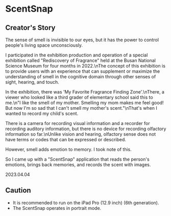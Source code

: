 # ScentSnap

## Creator's Story

The sense of smell is invisible to our eyes, but it has the power to control people's living space unconsciously.

I participated in the exhibition production and operation of a special exhibition called "Rediscovery of Fragrance" held at the Busan National Science Museum for four months in 2022.\nThe concept of this exhibition is to provide users with an experience that can supplement or maximize the understanding of smell in the cognitive domain through other senses of sight, hearing, and touch.

In the exhibition, there was 'My Favorite Fragrance Finding Zone'.\nThere, a viewer who looked like a third grader of elementary school said this to me.\n"I like the smell of my mother. Smelling my mom makes me feel good! But now I'm so sad that I can't smell my mother's scent."\nThat's when I wanted to record my child's scent.

There is a camera for recording visual information and a recorder for recording auditory information, but there is no device for recording olfactory information so far.\nUnlike vision and hearing, olfactory sense does not have terms or codes that can be expressed or described.

However, smell adds emotion to memory. I took note of this.

So I came up with a "ScentSnap" application that reads the person's emotions, brings back memories, and records the scent with images.

2023.04.04


## Caution

* It is recommended to run on the iPad Pro (12.9 inch) (6th generation).
* The ScentSnap operates in portrait mode.
